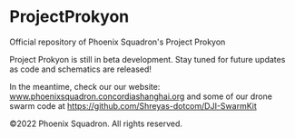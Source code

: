 # ProjectProkyon
Official repository of Phoenix Squadron's Project Prokyon

Project Prokyon is still in beta development. Stay tuned for future updates as code and schematics are released!

In the meantime, check our our website: www.phoenixsquadron.concordiashanghai.org and some of our drone swarm code at https://github.com/Shreyas-dotcom/DJI-SwarmKit


©2022 Phoenix Squadron. All rights reserved.
